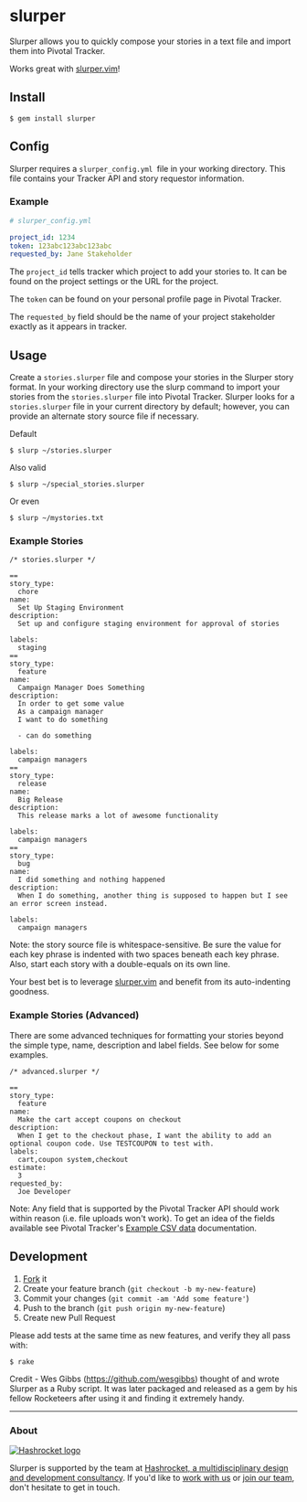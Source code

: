 # slurper

Slurper allows you to quickly compose your stories in a text file and import
them into Pivotal Tracker.

Works great with [slurper.vim](http://github.com/adamlowe/vim-slurper)!

## Install

```
$ gem install slurper
```

## Config

Slurper requires a `slurper_config.yml `file in your working directory. This file
contains your Tracker API and story requestor information.

### Example

```yml
# slurper_config.yml

project_id: 1234
token: 123abc123abc123abc
requested_by: Jane Stakeholder
```

The `project_id` tells tracker which project to add your stories to. It can be
found on the project settings or the URL for the project.

The `token` can be found on your personal profile page in Pivotal Tracker.

The `requested_by` field should be the name of your project stakeholder exactly
as it appears in tracker.

## Usage

Create a `stories.slurper` file and compose your stories in the Slurper story
format. In your working directory use the slurp command to import your stories
from the `stories.slurper` file into Pivotal Tracker. Slurper looks for a
`stories.slurper` file in your current directory by default; however, you can
provide an alternate story source file if necessary.

Default

```
$ slurp ~/stories.slurper
```

Also valid

```
$ slurp ~/special_stories.slurper
```

Or even

```
$ slurp ~/mystories.txt
```

### Example Stories

```
/* stories.slurper */

==
story_type:
  chore
name:
  Set Up Staging Environment
description:
  Set up and configure staging environment for approval of stories

labels:
  staging
==
story_type:
  feature
name:
  Campaign Manager Does Something
description:
  In order to get some value
  As a campaign manager
  I want to do something

  - can do something

labels:
  campaign managers
==
story_type:
  release
name:
  Big Release
description:
  This release marks a lot of awesome functionality

labels:
  campaign managers
==
story_type:
  bug
name:
  I did something and nothing happened
description:
  When I do something, another thing is supposed to happen but I see an error screen instead.

labels:
  campaign managers
```

Note: the story source file is whitespace-sensitive. Be sure the value for each
key phrase is indented with two spaces beneath each key phrase. Also, start
each story with a double-equals on its own line.

Your best bet is to leverage
[slurper.vim](http://github.com/adamlowe/vim-slurper) and benefit from its
auto-indenting goodness.

### Example Stories (Advanced)

There are some advanced techniques for formatting your stories beyond the
simple type, name, description and label fields. See below for some examples.

```
/* advanced.slurper */

==
story_type:
  feature
name:
  Make the cart accept coupons on checkout
description:
  When I get to the checkout phase, I want the ability to add an optional coupon code. Use TESTCOUPON to test with.
labels:
  cart,coupon system,checkout
estimate:
  3
requested_by:
  Joe Developer
```

Note: Any field that is supported by the Pivotal Tracker API should work within
reason (i.e. file uploads won't work). To get an idea of the fields available
see Pivotal Tracker's [Example CSV
data](https://www.pivotaltracker.com/help/articles/csv_import_export/#example-csv-data)
documentation.

## Development

1. [Fork](https://help.github.com/articles/fork-a-repo/) it
2. Create your feature branch (`git checkout -b my-new-feature`)
3. Commit your changes (`git commit -am 'Add some feature'`)
4. Push to the branch (`git push origin my-new-feature`)
5. Create new Pull Request

Please add tests at the same time as new features, and verify they all pass with:

```
$ rake
```

Credit - Wes Gibbs (https://github.com/wesgibbs) thought of and wrote Slurper as a
Ruby script. It was later packaged and released as a gem by his fellow
Rocketeers after using it and finding it extremely handy.

---

### About

[![Hashrocket logo](https://hashrocket.com/hashrocket_logo.svg)](https://hashrocket.com)

Slurper is supported by the team at [Hashrocket, a
multidisciplinary design and development consultancy](https://hashrocket.com). If you'd like to [work with
us](https://hashrocket.com/contact-us/hire-us) or [join our
team](https://hashrocket.com/contact-us/jobs), don't hesitate to get in touch.
